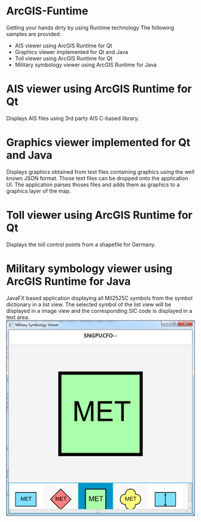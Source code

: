 # ArcGIS-Funtime
Getting your hands dirty by using Runtime technology
The following samples are provided:
* AIS viewer using ArcGIS Runtime for Qt
* Graphics viewer implemented for Qt and Java
* Toll viewer using ArcGIS Runtime for Qt
* Military symbology viewer using ArcGIS Runtime for Java

# AIS viewer using ArcGIS Runtime for Qt
Displays AIS files using 3rd party AIS C-based library.

# Graphics viewer implemented for Qt and Java
Displays graphics obtained from text files containing graphics using the well known JSON format.
Those text files can be dropped onto the application UI. The application parses thoses files and adds
them as graphics to a graphics layer of the map.

# Toll viewer using ArcGIS Runtime for Qt
Displays the toll control points from a shapefile for Germany.

# Military symbology viewer using ArcGIS Runtime for Java
JavaFX based application displaying all Mil2525C symbols from the symbol dictionary in a list view.
The selected symbol of the list view will be displayed in a image view and the corresponding SIC code is displayed in a text area.
![alt text](https://raw.githubusercontent.com/gisfromscratch/ArcGIS-Funtime/master/Documentation/MilitarySymbologyViewer.png "Military Symbology Viewer")
